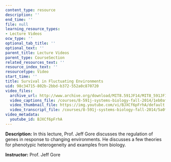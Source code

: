 ```yaml
---
content_type: resource
description: ''
end_time: ''
file: null
learning_resource_types:
- Lecture Videos
ocw_type: ''
optional_tab_title: ''
optional_text: ''
parent_title: Lecture Videos
parent_type: CourseSection
related_resources_text: ''
resource_index_text: ''
resourcetype: Video
start_time: ''
title: Survival in Fluctuating Environments
uid: 98c34715-802b-2bbd-b372-552a0c870720
video_files:
  archive_url: http://www.archive.org/download/MIT8.591JF14/MIT8_591JF14_lec19_300k.mp4
  video_captions_file: /courses/8-591j-systems-biology-fall-2014/1eb0af3615385d2fa10f779f8502d0bf_BJXCf6pFrhA.vtt
  video_thumbnail_file: https://img.youtube.com/vi/BJXCf6pFrhA/default.jpg
  video_transcript_file: /courses/8-591j-systems-biology-fall-2014/5a0f7b731822c974853a5bd12707148a_BJXCf6pFrhA.pdf
video_metadata:
  youtube_id: BJXCf6pFrhA
---
```


**Description:** In this lecture, Prof. Jeff Gore discusses the regulation of genes in response to changing environments. He discusses a few theories for phenotypic heterogeneity and examples from biology.

**Instructor:** Prof. Jeff Gore




